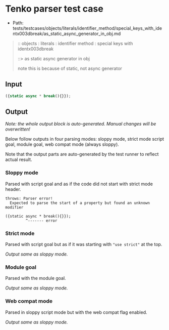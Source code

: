 # Tenko parser test case

- Path: tests/testcases/objects/literals/identifier_method/special_keys_with_identx003dbreak/as_static_async_generator_in_obj.md

> :: objects : literals : identifier method : special keys with identx003dbreak
>
> ::> as static async generator in obj
>
> note this is because of static, not async generator

## Input

`````js
({static async * break(){}});
`````

## Output

_Note: the whole output block is auto-generated. Manual changes will be overwritten!_

Below follow outputs in four parsing modes: sloppy mode, strict mode script goal, module goal, web compat mode (always sloppy).

Note that the output parts are auto-generated by the test runner to reflect actual result.

### Sloppy mode

Parsed with script goal and as if the code did not start with strict mode header.

`````
throws: Parser error!
  Expected to parse the start of a property but found an unknown modifier

({static async * break(){}});
         ^------- error
`````

### Strict mode

Parsed with script goal but as if it was starting with `"use strict"` at the top.

_Output same as sloppy mode._

### Module goal

Parsed with the module goal.

_Output same as sloppy mode._

### Web compat mode

Parsed in sloppy script mode but with the web compat flag enabled.

_Output same as sloppy mode._
